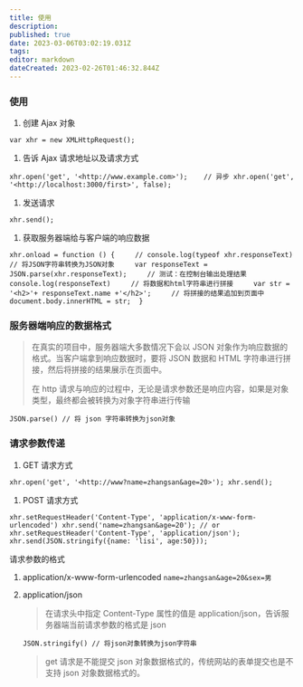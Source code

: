 ```yaml
---
title: 使用
description: 
published: true
date: 2023-03-06T03:02:19.031Z
tags: 
editor: markdown
dateCreated: 2023-02-26T01:46:32.844Z
---
```


### 使用

1. 创建 Ajax 对象

`var xhr = new XMLHttpRequest();`

1. 告诉 Ajax 请求地址以及请求方式

`xhr.open('get', '<http://www.example.com>');    // 异步 xhr.open('get', '<http://localhost:3000/first>', false);`

1. 发送请求

`xhr.send();`

1. 获取服务器端给与客户端的响应数据

`xhr.onload = function () {     // console.log(typeof xhr.responseText)     // 将JSON字符串转换为JSON对象     var responseText = JSON.parse(xhr.responseText);     // 测试：在控制台输出处理结果     console.log(responseText)     // 将数据和html字符串进行拼接     var str = '<h2>'+ responseText.name +'</h2>';     // 将拼接的结果追加到页面中     document.body.innerHTML = str;  }`

### 服务器端响应的数据格式

> 在真实的项目中，服务器端大多数情况下会以 JSON 对象作为响应数据的格式。当客户端拿到响应数据时，要将 JSON 数据和 HTML 字符串进行拼接，然后将拼接的结果展示在页面中。
>
> 在 http 请求与响应的过程中，无论是请求参数还是响应内容，如果是对象类型，最终都会被转换为对象字符串进行传输

`JSON.parse() // 将 json 字符串转换为json对象`

### 请求参数传递

1. GET 请求方式

`xhr.open('get', '<http://www?name=zhangsan&age=20>'); xhr.send();`

1. POST 请求方式

`xhr.setRequestHeader('Content-Type', 'application/x-www-form-urlencoded') xhr.send('name=zhangsan&age=20'); // or xhr.setRequestHeader('Content-Type', 'application/json'); xhr.send(JSON.stringify({name: 'lisi', age:50}));`

请求参数的格式

1. application/x-www-form-urlencoded
    `name=zhangsan&age=20&sex=男`
2. application/json

    > 在请求头中指定 Content-Type 属性的值是 application/json，告诉服务器端当前请求参数的格式是 json
    >

    `JSON.stringify() // 将json对象转换为json字符串`

    > get 请求是不能提交 json 对象数据格式的，传统网站的表单提交也是不支持 json 对象数据格式的。
    >